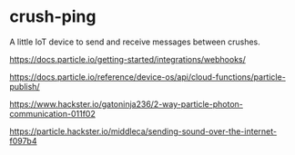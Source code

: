 # crush-ping
A little IoT device to send and receive messages between crushes. 


https://docs.particle.io/getting-started/integrations/webhooks/

https://docs.particle.io/reference/device-os/api/cloud-functions/particle-publish/

https://www.hackster.io/gatoninja236/2-way-particle-photon-communication-011f02

https://particle.hackster.io/middleca/sending-sound-over-the-internet-f097b4
